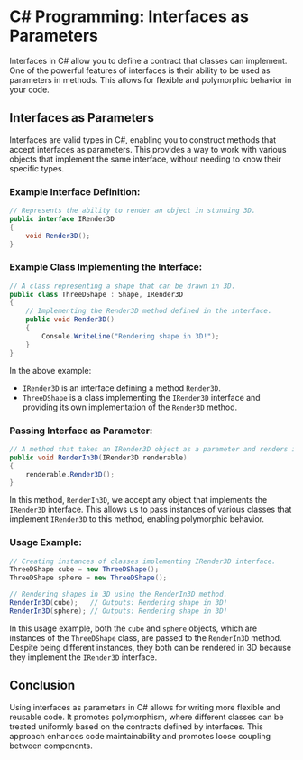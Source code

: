 # C# Programming: Interfaces as Parameters

Interfaces in C# allow you to define a contract that classes can implement. One of the powerful features of interfaces is their ability to be used as parameters in methods. This allows for flexible and polymorphic behavior in your code.

## Interfaces as Parameters

Interfaces are valid types in C#, enabling you to construct methods that accept interfaces as parameters. This provides a way to work with various objects that implement the same interface, without needing to know their specific types.

### Example Interface Definition:

```csharp
// Represents the ability to render an object in stunning 3D.
public interface IRender3D
{
    void Render3D();
}
```

### Example Class Implementing the Interface:

```csharp
// A class representing a shape that can be drawn in 3D.
public class ThreeDShape : Shape, IRender3D
{
    // Implementing the Render3D method defined in the interface.
    public void Render3D()
    {
        Console.WriteLine("Rendering shape in 3D!");
    }
}
```

In the above example:
- `IRender3D` is an interface defining a method `Render3D`.
- `ThreeDShape` is a class implementing the `IRender3D` interface and providing its own implementation of the `Render3D` method.

### Passing Interface as Parameter:

```csharp
// A method that takes an IRender3D object as a parameter and renders it in 3D.
public void RenderIn3D(IRender3D renderable)
{
    renderable.Render3D();
}
```

In this method, `RenderIn3D`, we accept any object that implements the `IRender3D` interface. This allows us to pass instances of various classes that implement `IRender3D` to this method, enabling polymorphic behavior.

### Usage Example:

```csharp
// Creating instances of classes implementing IRender3D interface.
ThreeDShape cube = new ThreeDShape();
ThreeDShape sphere = new ThreeDShape();

// Rendering shapes in 3D using the RenderIn3D method.
RenderIn3D(cube);   // Outputs: Rendering shape in 3D!
RenderIn3D(sphere); // Outputs: Rendering shape in 3D!
```

In this usage example, both the `cube` and `sphere` objects, which are instances of the `ThreeDShape` class, are passed to the `RenderIn3D` method. Despite being different instances, they both can be rendered in 3D because they implement the `IRender3D` interface.

## Conclusion

Using interfaces as parameters in C# allows for writing more flexible and reusable code. It promotes polymorphism, where different classes can be treated uniformly based on the contracts defined by interfaces. This approach enhances code maintainability and promotes loose coupling between components.
 